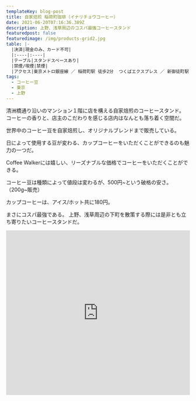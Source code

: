 ```yaml
---
templateKey: blog-post
title: 自家焙煎 稲荷町珈琲（イナリチョウコーヒー）　
date: 2021-06-20T07:16:36.389Z
description: 上野、浅草周辺のコスパ最強コーヒースタンド
featuredpost: false
featuredimage: /img/products-grid2.jpg
table: |-
  |決済|現金のみ、カード不可|
  |:----|:----|
  |テーブル|スタンドスペースあり|
  |禁煙/喫煙|禁煙|
  |アクセス|東京メトロ銀座線 ／ 稲荷町駅 徒歩2分  つくばエクスプレス ／ 新御徒町駅 徒歩8分  JR山手線 ／ 上野駅 徒歩8分|
tags:
  - コーヒー豆
  - 東京
  - 上野
---
```

清洲橋通り沿いのマンション１階に店を構える自家焙煎のコーヒースタンド。
コーヒーの香りと、店主のこだわりを感じる店内はなんとも落ち着く空間だ。

世界中のコーヒー豆を自家焙煎し、オリジナルブレンドまで販売している。

日によって使用する豆が変わる、カップコーヒーをいただくことができるのも魅力の一つだ。

Coffee Walkerには嬉しい、リーズナブルな価格でコーヒーをいただくことができる。

コーヒー豆は種類によって値段は変わるが、500円\~という破格の安さ。（200g\~販売）

カップコーヒーは、アイス/ホット共に180円。

まさにコスパ最強である。
上野、浅草周辺の下町を散策する際には是非とも立ち寄りたいコーヒースタンドだ。


<iframe src="https://www.google.com/maps/embed?pb=!1m14!1m8!1m3!1d12958.302860801725!2d139.7828856!3d35.7120572!3m2!1i1024!2i768!4f13.1!3m3!1m2!1s0x0%3A0x536a146dbfe01d1b!2z6Ieq5a6254SZ54WOIOeou-iNt-eUuuePiOeQsg!5e0!3m2!1sja!2sjp!4v1595865209671!5m2!1sja!2sjp" width="100%" height="450" frameborder="0" style="border:0;" allowfullscreen="" aria-hidden="false" tabindex="0"></iframe>